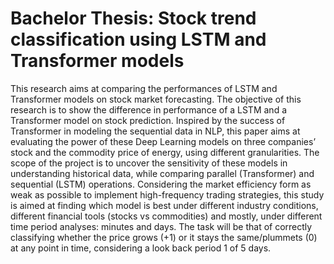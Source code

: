# Bachelor Thesis: Stock trend classification using LSTM and Transformer models
This research aims at comparing the performances of LSTM and Transformer models on stock market forecasting.
The objective of this research is to show the difference in performance of a LSTM and a Transformer model on stock prediction. Inspired by the success of Transformer in modeling the sequential data in NLP, this paper aims at evaluating the power of these Deep Learning models on three companies’ stock and the commodity price of energy, using different granularities. The scope of the project is to uncover the sensitivity of these models in understanding historical data, while comparing parallel (Transformer) and sequential (LSTM) operations. Considering the market efficiency form as weak as possible to implement high-frequency trading strategies, this study is aimed at finding which model is best under different industry conditions, different financial tools (stocks vs commodities) and mostly, under different time period analyses: minutes and days. The task will be that of correctly classifying whether the price grows (+1) or it stays the same/plummets (0) at any point in time, considering a look back period 1 of 5 days.

